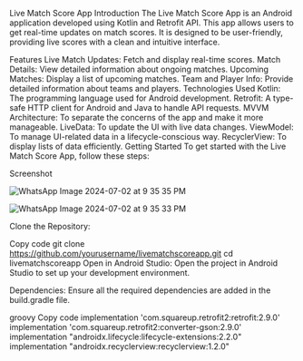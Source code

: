 Live Match Score App
Introduction
The Live Match Score App is an Android application developed using Kotlin and Retrofit API. This app allows users to get real-time updates on match scores. It is designed to be user-friendly, providing live scores with a clean and intuitive interface.

Features
Live Match Updates: Fetch and display real-time scores.
Match Details: View detailed information about ongoing matches.
Upcoming Matches: Display a list of upcoming matches.
Team and Player Info: Provide detailed information about teams and players.
Technologies Used
Kotlin: The programming language used for Android development.
Retrofit: A type-safe HTTP client for Android and Java to handle API requests.
MVVM Architecture: To separate the concerns of the app and make it more manageable.
LiveData: To update the UI with live data changes.
ViewModel: To manage UI-related data in a lifecycle-conscious way.
RecyclerView: To display lists of data efficiently.
Getting Started
To get started with the Live Match Score App, follow these steps:

Screenshot

![WhatsApp Image 2024-07-02 at 9 35 35 PM](https://github.com/Yatra052/LiveCricketScoreApp/assets/108984857/0968586e-9520-49bd-aab2-a85fee2ddf1b)


![WhatsApp Image 2024-07-02 at 9 35 33 PM](https://github.com/Yatra052/LiveCricketScoreApp/assets/108984857/31d0138a-e06a-4b5b-ab9b-cecca74805d0)

Clone the Repository:

Copy code
git clone https://github.com/yourusername/livematchscoreapp.git
cd livematchscoreapp
Open in Android Studio:
Open the project in Android Studio to set up your development environment.

Dependencies:
Ensure all the required dependencies are added in the build.gradle file.

groovy
Copy code
implementation 'com.squareup.retrofit2:retrofit:2.9.0'
implementation 'com.squareup.retrofit2:converter-gson:2.9.0'
implementation "androidx.lifecycle:lifecycle-extensions:2.2.0"
implementation "androidx.recyclerview:recyclerview:1.2.0"
